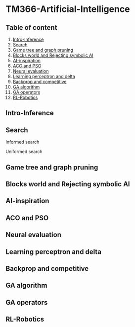 # TM366-Artificial-Intelligence

## Table of content

1. [Intro-Inference](#Intro-Inference)
2. [Search](#Search)
3. [Game tree and graph pruning](#Game-tree-and-graph-pruning)
4. [Blocks world and Rejecting symbolic AI](#Blocks-world-and-Rejecting-symbolic-AI)
5. [AI-inspiration](#AI-inspiration)
6. [ACO and PSO](#ACO-and-PSO)
7. [Neural evaluation](#Neural-evaluation)
8. [Learning perceptron and delta](#Learning-perceptron-and-delta)
9. [Backprop and competitive](#Backprop-and-competitive)
10. [GA algorithm](#GA-algorithm)
11. [GA operators](#GA-operators)
12. [RL-Robotics](#RL-Robotics)


## Intro-Inference
## Search

Informed search

Uniformed search


## Game tree and graph pruning
## Blocks world and Rejecting symbolic AI
## AI-inspiration
## ACO and PSO
## Neural evaluation
## Learning perceptron and delta
## Backprop and competitive
## GA algorithm
## GA operators
## RL-Robotics
